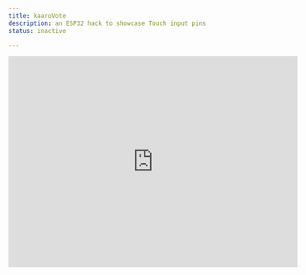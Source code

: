 ```yaml
---
title: kaaroVote
description: an ESP32 hack to showcase Touch input pins
status: inactive

---
```

<iframe src="https://slides.com/kaaro/cola-voting-device/embed?style=light" width="576" height="420" title="Coca-cola Voting Device" scrolling="no" frameborder="0" webkitallowfullscreen mozallowfullscreen allowfullscreen></iframe>